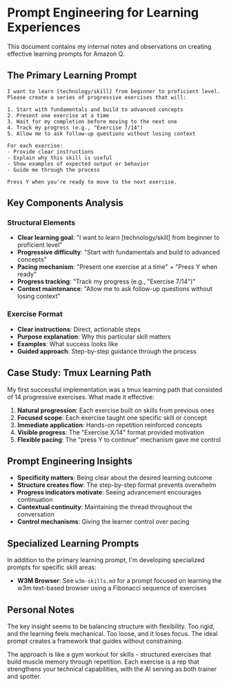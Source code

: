 # Prompt Engineering for Learning Experiences

This document contains my internal notes and observations on creating effective learning prompts for Amazon Q.

## The Primary Learning Prompt

```
I want to learn [technology/skill] from beginner to proficient level. Please create a series of progressive exercises that will:

1. Start with fundamentals and build to advanced concepts
2. Present one exercise at a time
3. Wait for my completion before moving to the next one
4. Track my progress (e.g., "Exercise 7/14")
5. Allow me to ask follow-up questions without losing context

For each exercise:
- Provide clear instructions
- Explain why this skill is useful
- Show examples of expected output or behavior
- Guide me through the process

Press Y when you're ready to move to the next exercise.
```

## Key Components Analysis

### Structural Elements

- **Clear learning goal**: "I want to learn [technology/skill] from beginner to proficient level"
- **Progressive difficulty**: "Start with fundamentals and build to advanced concepts"
- **Pacing mechanism**: "Present one exercise at a time" + "Press Y when ready"
- **Progress tracking**: "Track my progress (e.g., "Exercise 7/14")"
- **Context maintenance**: "Allow me to ask follow-up questions without losing context"

### Exercise Format

- **Clear instructions**: Direct, actionable steps
- **Purpose explanation**: Why this particular skill matters
- **Examples**: What success looks like
- **Guided approach**: Step-by-step guidance through the process

## Case Study: Tmux Learning Path

My first successful implementation was a tmux learning path that consisted of 14 progressive exercises. What made it effective:

1. **Natural progression**: Each exercise built on skills from previous ones
2. **Focused scope**: Each exercise taught one specific skill or concept
3. **Immediate application**: Hands-on repetition reinforced concepts
4. **Visible progress**: The "Exercise X/14" format provided motivation
5. **Flexible pacing**: The "press Y to continue" mechanism gave me control

## Prompt Engineering Insights

- **Specificity matters**: Being clear about the desired learning outcome
- **Structure creates flow**: The step-by-step format prevents overwhelm
- **Progress indicators motivate**: Seeing advancement encourages continuation
- **Contextual continuity**: Maintaining the thread throughout the conversation
- **Control mechanisms**: Giving the learner control over pacing

## Specialized Learning Prompts

In addition to the primary learning prompt, I'm developing specialized prompts for specific skill areas:

- **W3M Browser**: See `w3m-skills.md` for a prompt focused on learning the w3m text-based browser using a Fibonacci sequence of exercises

## Personal Notes

The key insight seems to be balancing structure with flexibility. Too rigid, and the learning feels mechanical. Too loose, and it loses focus. The ideal prompt creates a framework that guides without constraining.

The approach is like a gym workout for skills - structured exercises that build muscle memory through repetition. Each exercise is a rep that strengthens your technical capabilities, with the AI serving as both trainer and spotter.

